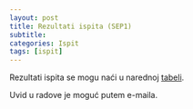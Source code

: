 ```yaml
---
layout: post
title: Rezultati ispita (SEP1)
subtitle: 
categories: Ispit
tags: [ispit]
---
```


Rezultati ispita se mogu naći u narednoj [tabeli]({{site.baseurl}}/results/2024-sep1.pdf).

Uvid u radove je moguć putem e-maila.

